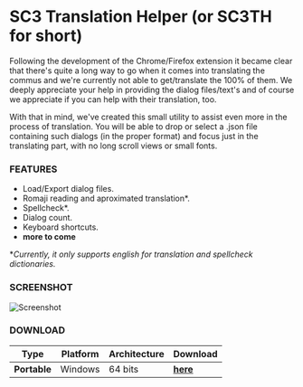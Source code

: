 # SC3 Translation Helper (or SC3TH for short)

Following the development of the Chrome/Firefox extension it became clear that there's quite a long way to go when it comes into translating the commus and we're currently not able to get/translate the 100% of them. We deeply appreciate your help in providing the dialog files/text's and of course we appreciate if you can help with their translation, too.

With that in mind, we've created this small utility to assist even more in the process of translation. You will be able to drop or select a .json file containing such dialogs (in the proper format) and focus just in the translating part, with no long scroll views or small fonts.

### FEATURES
  * Load/Export dialog files.
  * Romaji reading and aproximated translation*.
  * Spellcheck*.
  * Dialog count.
  * Keyboard shortcuts.
  * **more to come**

**Currently, it only supports english for translation and spellcheck dictionaries.*

### SCREENSHOT
![Screenshot](https://user-images.githubusercontent.com/38864859/39847447-3a36f4f4-53c7-11e8-8d25-0ad25ba7406f.png)

### DOWNLOAD
|     Type     | Platform | Architecture | Download |
|:------------:|:--------:|--------------|----------|
| **Portable** |  Windows |    64 bits   | [**here**](https://github.com/shinycolors/sc3-translation-helper/releases/download/1.0.0000.1/SC3TH_portable.zip) |
